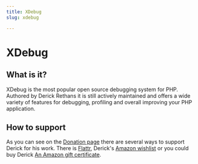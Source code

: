```yaml
---
title: XDebug
slug: xdebug

---
```


# XDebug

## What is it?

XDebug is the most popular open source debugging system for PHP. Authored by Derick Rethans it is still actively
maintained and offers a wide variety of features for debugging, profiling and overall improving your PHP application.

## How to support

As you can see on the [Donation page](http://xdebug.org/donate.php) there are several ways to support Derick for his
work. There is [Flattr](http://flattr.com/thing/565889/Xdebugs-website), Derick's 
[Amazon wishlist](http://www.amazon.co.uk/registry/wishlist/SLCB276UZU8B) or you could buy Derick 
[An Amazon gift certificate](https://www.amazon.co.uk/gp/product/B006AUF6X0/gcrnsts).
